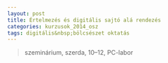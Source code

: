 ```yaml
---
layout: post
title: Értelmezés és digitális sajtó alá rendezés
categories: kurzusok_2014_osz
tags: digitális&nbsp;bölcsészet oktatás
---
```


> szeminárium, szerda, 10–12, PC-labor
